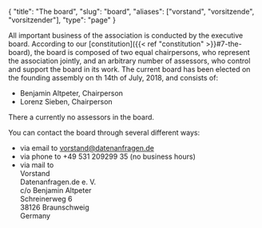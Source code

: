 {
    "title": "The board",
    "slug": "board",
    "aliases": ["vorstand", "vorsitzende", "vorsitzender"],
    "type": "page"
}

All important business of the association is conducted by the executive board. According to our [constitution]({{< ref "constitution" >}}#7-the-board), the board is composed of two equal chairpersons, who represent the association jointly, and an arbitrary number of assessors, who control and support the board in its work. The current board has been elected on the founding assembly on th 14th of July, 2018, and consists of:

* Benjamin Altpeter, Chairperson
* Lorenz Sieben, Chairperson

There a currently no assessors in the board.

You can contact the board through several different ways:

* via email to [vorstand@datenanfragen.de](mailto:vorstand@datenanfragen.de)  
* via phone to +49 531 209299 35 (no business hours)  
* via mail to  
    Vorstand  
    Datenanfragen.de e. V.  
    c/o Benjamin Altpeter  
    Schreinerweg 6  
    38126 Braunschweig  
    Germany  
